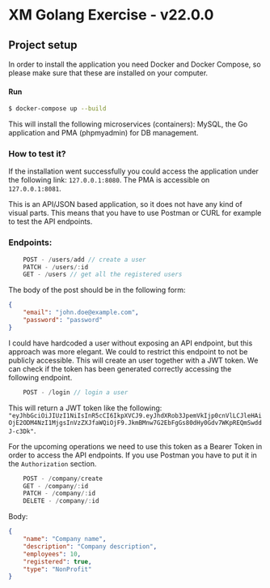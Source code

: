 # XM Golang Exercise - v22.0.0

## Project setup
In order to install the application you need Docker and Docker Compose, so please make sure that these are installed on your computer.

#### Run
```bash
$ docker-compose up --build
```
This will install the following microservices (containers): MySQL, the Go application and PMA (phpmyadmin) for DB management.

### How to test it?
If the installation went successfully you could access the application under the following link: `127.0.0.1:8080`. The PMA is accessible on `127.0.0.1:8081`.

This is an API/JSON based application, so it does not have any kind of visual parts. This means that you have to use Postman or CURL for example to test the API endpoints. 

### Endpoints:

```go
    POST - /users/add // create a user
    PATCH - /users/:id
    GET - /users // get all the registered users 
```

The body of the post should be in the following form:

```json
{
    "email": "john.doe@example.com",
    "password": "password"
}
```
I could have hardcoded a user without exposing an API endpoint, but this approach was more elegant. We could to restrict this endpoint to not be publicly accessible. This will create an user together with a JWT token. We can check if the token has been generated correctly accessing the following endpoint.

```go
    POST - /login // login a user
```
This will return a JWT token like the following: `"eyJhbGciOiJIUzI1NiIsInR5cCI6IkpXVCJ9.eyJhdXRob3JpemVkIjp0cnVlLCJleHAiOjE2ODM4NzI1MjgsInVzZXJfaWQiOjF9.JkmBMnw7G2EbFgGs80dHy0Gdv7WKpREQmSwddJ-c3Dk"`.

For the upcoming operations we need to use this token as a Bearer Token in order to access the API endpoints. If you use Postman you have to put it in the `Authorization` section.

```go
    POST - /company/create
    GET - /company/:id
    PATCH - /company/:id
    DELETE - /company/:id
```

Body:
```json
{
    "name": "Company name",
    "description": "Company description",
    "employees": 10,
    "registered": true,
    "type": "NonProfit"
}
```

